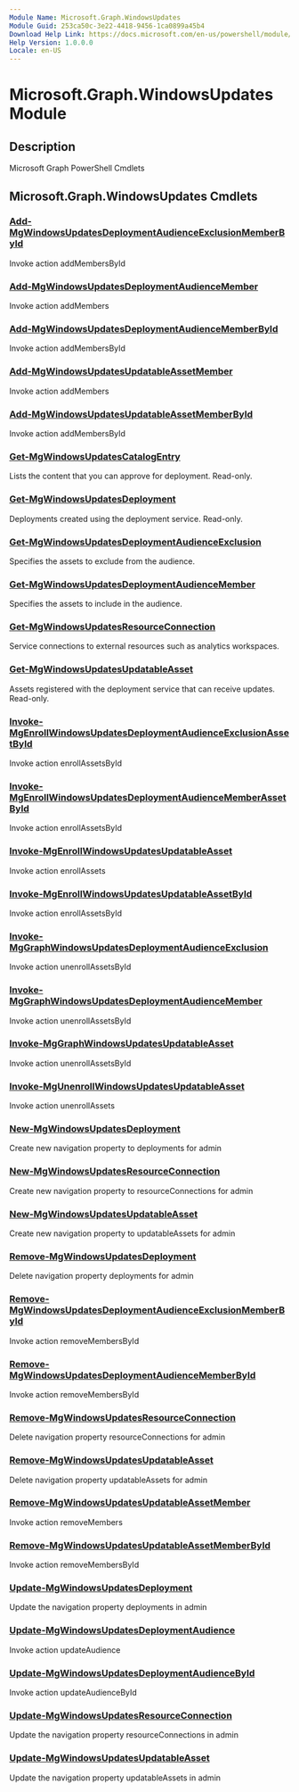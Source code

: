 ```yaml
---
Module Name: Microsoft.Graph.WindowsUpdates
Module Guid: 253ca50c-3e22-4418-9456-1ca0899a45b4
Download Help Link: https://docs.microsoft.com/en-us/powershell/module/microsoft.graph.windowsupdates
Help Version: 1.0.0.0
Locale: en-US
---
```


# Microsoft.Graph.WindowsUpdates Module
## Description
Microsoft Graph PowerShell Cmdlets

## Microsoft.Graph.WindowsUpdates Cmdlets
### [Add-MgWindowsUpdatesDeploymentAudienceExclusionMemberById](Add-MgWindowsUpdatesDeploymentAudienceExclusionMemberById.md)
Invoke action addMembersById

### [Add-MgWindowsUpdatesDeploymentAudienceMember](Add-MgWindowsUpdatesDeploymentAudienceMember.md)
Invoke action addMembers

### [Add-MgWindowsUpdatesDeploymentAudienceMemberById](Add-MgWindowsUpdatesDeploymentAudienceMemberById.md)
Invoke action addMembersById

### [Add-MgWindowsUpdatesUpdatableAssetMember](Add-MgWindowsUpdatesUpdatableAssetMember.md)
Invoke action addMembers

### [Add-MgWindowsUpdatesUpdatableAssetMemberById](Add-MgWindowsUpdatesUpdatableAssetMemberById.md)
Invoke action addMembersById

### [Get-MgWindowsUpdatesCatalogEntry](Get-MgWindowsUpdatesCatalogEntry.md)
Lists the content that you can approve for deployment.
Read-only.

### [Get-MgWindowsUpdatesDeployment](Get-MgWindowsUpdatesDeployment.md)
Deployments created using the deployment service.
Read-only.

### [Get-MgWindowsUpdatesDeploymentAudienceExclusion](Get-MgWindowsUpdatesDeploymentAudienceExclusion.md)
Specifies the assets to exclude from the audience.

### [Get-MgWindowsUpdatesDeploymentAudienceMember](Get-MgWindowsUpdatesDeploymentAudienceMember.md)
Specifies the assets to include in the audience.

### [Get-MgWindowsUpdatesResourceConnection](Get-MgWindowsUpdatesResourceConnection.md)
Service connections to external resources such as analytics workspaces.

### [Get-MgWindowsUpdatesUpdatableAsset](Get-MgWindowsUpdatesUpdatableAsset.md)
Assets registered with the deployment service that can receive updates.
Read-only.

### [Invoke-MgEnrollWindowsUpdatesDeploymentAudienceExclusionAssetById](Invoke-MgEnrollWindowsUpdatesDeploymentAudienceExclusionAssetById.md)
Invoke action enrollAssetsById

### [Invoke-MgEnrollWindowsUpdatesDeploymentAudienceMemberAssetById](Invoke-MgEnrollWindowsUpdatesDeploymentAudienceMemberAssetById.md)
Invoke action enrollAssetsById

### [Invoke-MgEnrollWindowsUpdatesUpdatableAsset](Invoke-MgEnrollWindowsUpdatesUpdatableAsset.md)
Invoke action enrollAssets

### [Invoke-MgEnrollWindowsUpdatesUpdatableAssetById](Invoke-MgEnrollWindowsUpdatesUpdatableAssetById.md)
Invoke action enrollAssetsById

### [Invoke-MgGraphWindowsUpdatesDeploymentAudienceExclusion](Invoke-MgGraphWindowsUpdatesDeploymentAudienceExclusion.md)
Invoke action unenrollAssetsById

### [Invoke-MgGraphWindowsUpdatesDeploymentAudienceMember](Invoke-MgGraphWindowsUpdatesDeploymentAudienceMember.md)
Invoke action unenrollAssetsById

### [Invoke-MgGraphWindowsUpdatesUpdatableAsset](Invoke-MgGraphWindowsUpdatesUpdatableAsset.md)
Invoke action unenrollAssetsById

### [Invoke-MgUnenrollWindowsUpdatesUpdatableAsset](Invoke-MgUnenrollWindowsUpdatesUpdatableAsset.md)
Invoke action unenrollAssets

### [New-MgWindowsUpdatesDeployment](New-MgWindowsUpdatesDeployment.md)
Create new navigation property to deployments for admin

### [New-MgWindowsUpdatesResourceConnection](New-MgWindowsUpdatesResourceConnection.md)
Create new navigation property to resourceConnections for admin

### [New-MgWindowsUpdatesUpdatableAsset](New-MgWindowsUpdatesUpdatableAsset.md)
Create new navigation property to updatableAssets for admin

### [Remove-MgWindowsUpdatesDeployment](Remove-MgWindowsUpdatesDeployment.md)
Delete navigation property deployments for admin

### [Remove-MgWindowsUpdatesDeploymentAudienceExclusionMemberById](Remove-MgWindowsUpdatesDeploymentAudienceExclusionMemberById.md)
Invoke action removeMembersById

### [Remove-MgWindowsUpdatesDeploymentAudienceMemberById](Remove-MgWindowsUpdatesDeploymentAudienceMemberById.md)
Invoke action removeMembersById

### [Remove-MgWindowsUpdatesResourceConnection](Remove-MgWindowsUpdatesResourceConnection.md)
Delete navigation property resourceConnections for admin

### [Remove-MgWindowsUpdatesUpdatableAsset](Remove-MgWindowsUpdatesUpdatableAsset.md)
Delete navigation property updatableAssets for admin

### [Remove-MgWindowsUpdatesUpdatableAssetMember](Remove-MgWindowsUpdatesUpdatableAssetMember.md)
Invoke action removeMembers

### [Remove-MgWindowsUpdatesUpdatableAssetMemberById](Remove-MgWindowsUpdatesUpdatableAssetMemberById.md)
Invoke action removeMembersById

### [Update-MgWindowsUpdatesDeployment](Update-MgWindowsUpdatesDeployment.md)
Update the navigation property deployments in admin

### [Update-MgWindowsUpdatesDeploymentAudience](Update-MgWindowsUpdatesDeploymentAudience.md)
Invoke action updateAudience

### [Update-MgWindowsUpdatesDeploymentAudienceById](Update-MgWindowsUpdatesDeploymentAudienceById.md)
Invoke action updateAudienceById

### [Update-MgWindowsUpdatesResourceConnection](Update-MgWindowsUpdatesResourceConnection.md)
Update the navigation property resourceConnections in admin

### [Update-MgWindowsUpdatesUpdatableAsset](Update-MgWindowsUpdatesUpdatableAsset.md)
Update the navigation property updatableAssets in admin

